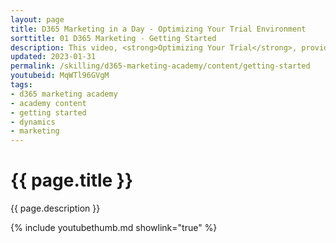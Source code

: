 ```yaml
---
layout: page
title: D365 Marketing in a Day - Optimizing Your Trial Environment
sorttitle: 01 D365 Marketing - Getting Started
description: This video, <strong>Optimizing Your Trial</strong>, provides Dynamics 365 partners with guidance on how to configure and optimize demo enviornnments when getting started with D365 Marketing.
updated: 2023-01-31
permalink: /skilling/d365-marketing-academy/content/getting-started
youtubeid: MqWTl96GVgM
tags: 
- d365 marketing academy
- academy content
- getting started
- dynamics
- marketing
---
```


# {{ page.title }}

{{ page.description }}

{% include youtubethumb.md showlink="true" %}